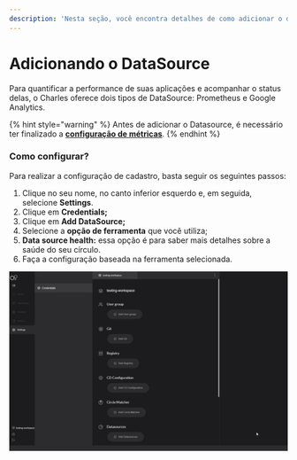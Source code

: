 ```yaml
---
description: 'Nesta seção, você encontra detalhes de como adicionar o datasource no Charles.'
---
```


# Adicionando o DataSource

Para quantificar a performance de suas aplicações e acompanhar o status delas, o Charles oferece dois tipos de DataSource: Prometheus e Google Analytics. 

{% hint style="warning" %}
Antes de adicionar o Datasource, é necessário ter finalizado a [**configuração de métricas**](../../referencia/metricas/configurando-metricas.md).
{% endhint %}

### Como configurar? 

Para realizar a configuração de cadastro, basta seguir os seguintes passos:

1. Clique no seu nome, no canto inferior esquerdo e, em seguida, selecione **Settings**.
2. Clique em **Credentials;**
3. Clique em **Add DataSource;**
4. Selecione a **opção de ferramenta** que você utiliza;
5. **Data source health:** essa opção é para saber mais detalhes sobre a saúde do seu círculo.
6. Faça a configuração baseada na ferramenta selecionada.

![](../../.gitbook/assets/datasource%20%281%29.gif)

